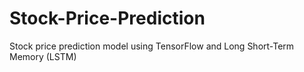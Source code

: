 # Stock-Price-Prediction
Stock price prediction model using TensorFlow and Long Short-Term Memory (LSTM) 
